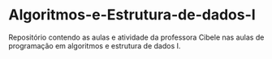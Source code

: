 # Algoritmos-e-Estrutura-de-dados-I
Repositório contendo as aulas e atividade da professora Cibele nas aulas de programação em algoritmos e estrutura de dados I.
